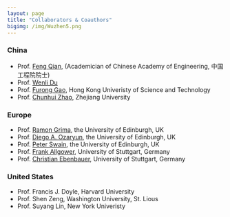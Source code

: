 ```yaml
---
layout: page
title: "Collaborators & Coauthors"
bigimg: /img/Wuzhen5.png
---
```

### China
* Prof. [Feng Qian](http://cise.ecust.edu.cn/7763/list.htm), (Academician of Chinese Academy of Engineering, 中国工程院院士)
* Prof. [Wenli Du](http://cise.ecust.edu.cn/2016/1020/c7783a56928/page.htm)
* Prof. [Furong Gao](https://cbe.ust.hk/cgi-bin/facultydetails.php?people_email=kefgao), Hong Kong Univeristy of Science and Technology
* Prof. [Chunhui Zhao](http://mypage.zju.edu.cn/chhzhao), Zhejiang University

### Europe
* Prof. [Ramon Grima](http://grimagroup.bio.ed.ac.uk/ramongrima.html), the University of Edinburgh, UK
* Prof. [Diego A. Ozaryun](http://homepages.inf.ed.ac.uk/doyarzun/), the University of Edinburgh, UK
* Prof. [Peter Swain](http://swainlab.bio.ed.ac.uk), the University of Edinburgh, UK
* Prof. [Frank Allgower](https://www.ist.uni-stuttgart.de/institute/team/Allgoewer-00006/), University of Stuttgart, Germany
* Prof. [Christian Ebenbauer](https://www.ist.uni-stuttgart.de/institute/team/Ebenbauer-00002/), University of Stuttgart, Germany

### United States
* Prof. Francis J. Doyle, Harvard University
* Prof. Shen Zeng, Washington University, St. Lious
* Prof. Suyang Lin, New York Univeristy
